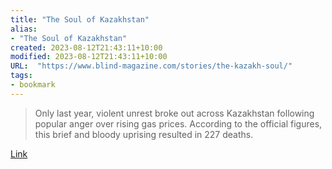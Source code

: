 ```yaml
---
title: "The Soul of Kazakhstan"
alias:
- "The Soul of Kazakhstan"
created: 2023-08-12T21:43:11+10:00
modified: 2023-08-12T21:43:11+10:00
URL:  "https://www.blind-magazine.com/stories/the-kazakh-soul/"
tags:
- bookmark
---
```


> Only last year, violent unrest broke out across Kazakhstan following popular anger over rising gas prices. According to the official figures, this brief and bloody uprising resulted in 227 deaths.

[Link](https://www.blind-magazine.com/stories/the-kazakh-soul/)